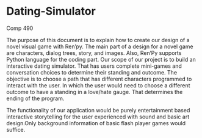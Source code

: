 # Dating-Simulator
Comp 490


The purpose of this document is to explain how to create our design of a novel visual game with Ren’py. The main part of a design for a novel game are characters, dialog trees, story, and images. Also, Ren’Py supports Python language for the coding part. Our scope of our project is to build an interactive dating simulator. That has users complete mini-games and conversation choices to determine their standing and outcome. The objective is to choose a path that has different characters programmed to interact with the user. In which the user would need to choose a different outcome to have a standing in a love/hate gauge. That determines the ending of the program. 

The functionality of our application would be purely entertainment based interactive storytelling for the user experienced with sound and basic art design.Only background information of basic flash player games would suffice.
